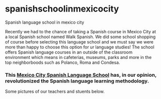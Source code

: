 # spanishschoolinmexicocity
Spanish language school in mexico city

Recently we had to the chance of taking a Spanish course in Mexico City at a local Spanish school named Walk Spanish. We did some school shopping of course before selecting this language school and we must say we were more than happy to choose this option for ur language studies! The school offers Spanish language courses in an outside of the classroom environment which means in cafeterias, museums, parks and more in the top neighborboods such as Polanco, Roma and Condesa. 
### This [Mexico City Spanish Language School](https://www.walkspanish.com) has, in our opinion, revolutionized the Spanish language learning methodology. 
Some pictures of our teachers and stuents below.
